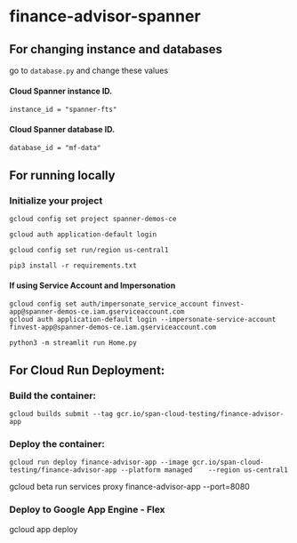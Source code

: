 # finance-advisor-spanner

## For changing instance and databases 
go to ```database.py``` and change these values
#### Cloud Spanner instance ID.
```instance_id = "spanner-fts"```
#### Cloud Spanner database ID.
```database_id = "mf-data"```

## For running locally
    

### Initialize your project 
    gcloud config set project spanner-demos-ce

    gcloud auth application-default login

    gcloud config set run/region us-central1

    pip3 install -r requirements.txt 

#### If using Service Account and Impersonation
    gcloud config set auth/impersonate_service_account finvest-app@spanner-demos-ce.iam.gserviceaccount.com
    gcloud auth application-default login --impersonate-service-account finvest-app@spanner-demos-ce.iam.gserviceaccount.com

    python3 -m streamlit run Home.py

## For Cloud Run Deployment:

### Build the container: 
    gcloud builds submit --tag gcr.io/span-cloud-testing/finance-advisor-app
### Deploy the container: 
    gcloud run deploy finance-advisor-app --image gcr.io/span-cloud-testing/finance-advisor-app --platform managed    --region us-central1

gcloud beta run services proxy finance-advisor-app --port=8080   


### Deploy to Google App Engine - Flex
gcloud app deploy 